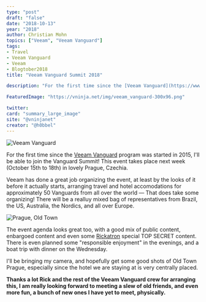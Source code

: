 ```yaml
---
type: "post"
draft: "false"
date: "2018-10-13"
year: "2018"
author: Christian Mohn
topics: ["Veeam", "Veeam Vanguard"]
tags:
- Travel
- Veeam Vanguard
- Veeam
- Blogtober2018
title: "Veeam Vanguard Summit 2018"

description: "For the first time since the [Veeam Vanguard](https://www.veeam.com/vanguard.html) program was started, I'll be able to join the Vanguard Summit! This event takes place next week (October 15th to 18th) in lovely Prague, Czechia."

FeaturedImage: "https://vninja.net/img/veeam_vanguard-300x96.png"

twitter:
card: "summary_large_image"
site: "@vninjanet"
creator: "@h0bbel" 
---
```


![Veeam Vanguard](/img/veeam_vanguard-300x96.png#center)

For the first time since the [Veeam Vanguard](https://www.veeam.com/vanguard.html) program was started in 2015, I'll be able to join the Vanguard Summit! This event takes place next week (October 15th to 18th) in lovely Prague, Czechia. 

Veeam has done a great job organizing the event, at least by the looks of it before it actually starts, arranging travel and hotel accomodations for approximately 50 Vanguards from all over the world — That does take some organizing! There will be a realluy mixed bag of representatives from Brazil, the US, Australia, the Nordics, and all over Europe.

![Prague, Old Town](/img/Prague.jpg#center)

The event agenda looks great too, with a good mix of public content, enbargoed content and even some [Rickatron](https://twitter.com/RickVanover) special TOP SECRET content. There is even planned some "responsible enjoyment" in the evenings, and a boat trip with dinner on the Wednesday. 

I'll be bringing my camera, and hopefully get some good shots of Old Town Prague, especially since the hotel we are staying at is very centrally placed.

**Thanks a lot Rick and the rest of the Veeam Vanguard crew for arranging this, I am really looking forward to meeting a slew of old friends, and even more fun, a bunch of new ones I have yet to meet, physically.**